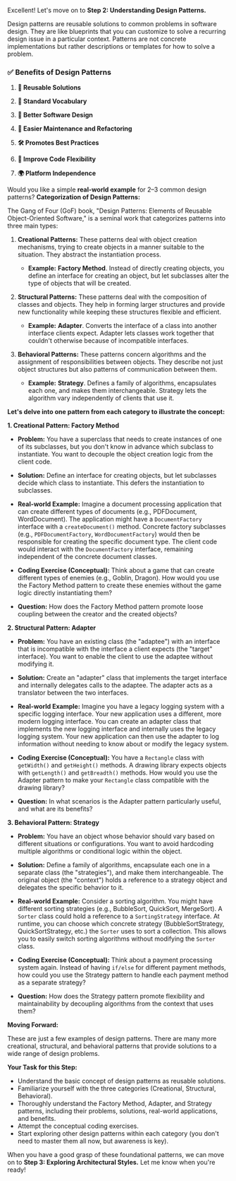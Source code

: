 Excellent! Let's move on to **Step 2: Understanding Design Patterns.**

Design patterns are reusable solutions to common problems in software design. They are like blueprints that you can customize to solve a recurring design issue in a particular context. Patterns are not concrete implementations but rather descriptions or templates for how to solve a problem.

### ✅ **Benefits of Design Patterns**

1. **🧠 Reusable Solutions**

2. **🧩 Standard Vocabulary**

3. **📐 Better Software Design**

4. **🔧 Easier Maintenance and Refactoring**

5. **🛠️ Promotes Best Practices**

6. **🔄 Improve Code Flexibility**

7. **🌍 Platform Independence**



Would you like a simple **real-world example** for 2–3 common design patterns?
**Categorization of Design Patterns:**

The Gang of Four (GoF) book, "Design Patterns: Elements of Reusable Object-Oriented Software," is a seminal work that categorizes patterns into three main types:

1.  **Creational Patterns:** These patterns deal with object creation mechanisms, trying to create objects in a manner suitable to the situation. They abstract the instantiation process.

    * **Example:** **Factory Method**. Instead of directly creating objects, you define an interface for creating an object, but let subclasses alter the type of objects that will be created.

2.  **Structural Patterns:** These patterns deal with the composition of classes and objects. They help in forming larger structures and provide new functionality while keeping these structures flexible and efficient.

    * **Example:** **Adapter**. Converts the interface of a class into another interface clients expect. Adapter lets classes work together that couldn't otherwise because of incompatible interfaces.

3.  **Behavioral Patterns:** These patterns concern algorithms and the assignment of responsibilities between objects. They describe not just object structures but also patterns of communication between them.

    * **Example:** **Strategy**. Defines a family of algorithms, encapsulates each one, and makes them interchangeable. Strategy lets the algorithm vary independently of clients that use it.

**Let's delve into one pattern from each category to illustrate the concept:**

**1. Creational Pattern: Factory Method**

* **Problem:** You have a superclass that needs to create instances of one of its subclasses, but you don't know in advance which subclass to instantiate. You want to decouple the object creation logic from the client code.

* **Solution:** Define an interface for creating objects, but let subclasses decide which class to instantiate. This defers the instantiation to subclasses.

* **Real-world Example:** Imagine a document processing application that can create different types of documents (e.g., PDFDocument, WordDocument). The application might have a `DocumentFactory` interface with a `createDocument()` method. Concrete factory subclasses (e.g., `PDFDocumentFactory`, `WordDocumentFactory`) would then be responsible for creating the specific document type. The client code would interact with the `DocumentFactory` interface, remaining independent of the concrete document classes.

* **Coding Exercise (Conceptual):** Think about a game that can create different types of enemies (e.g., Goblin, Dragon). How would you use the Factory Method pattern to create these enemies without the game logic directly instantiating them?

* **Question:** How does the Factory Method pattern promote loose coupling between the creator and the created objects?

**2. Structural Pattern: Adapter**

* **Problem:** You have an existing class (the "adaptee") with an interface that is incompatible with the interface a client expects (the "target" interface). You want to enable the client to use the adaptee without modifying it.

* **Solution:** Create an "adapter" class that implements the target interface and internally delegates calls to the adaptee. The adapter acts as a translator between the two interfaces.

* **Real-world Example:** Imagine you have a legacy logging system with a specific logging interface. Your new application uses a different, more modern logging interface. You can create an adapter class that implements the new logging interface and internally uses the legacy logging system. Your new application can then use the adapter to log information without needing to know about or modify the legacy system.

* **Coding Exercise (Conceptual):** You have a `Rectangle` class with `getWidth()` and `getHeight()` methods. A drawing library expects objects with `getLength()` and `getBreadth()` methods. How would you use the Adapter pattern to make your `Rectangle` class compatible with the drawing library?

* **Question:** In what scenarios is the Adapter pattern particularly useful, and what are its benefits?

**3. Behavioral Pattern: Strategy**

* **Problem:** You have an object whose behavior should vary based on different situations or configurations. You want to avoid hardcoding multiple algorithms or conditional logic within the object.

* **Solution:** Define a family of algorithms, encapsulate each one in a separate class (the "strategies"), and make them interchangeable. The original object (the "context") holds a reference to a strategy object and delegates the specific behavior to it.

* **Real-world Example:** Consider a sorting algorithm. You might have different sorting strategies (e.g., BubbleSort, QuickSort, MergeSort). A `Sorter` class could hold a reference to a `SortingStrategy` interface. At runtime, you can choose which concrete strategy (BubbleSortStrategy, QuickSortStrategy, etc.) the `Sorter` uses to sort a collection. This allows you to easily switch sorting algorithms without modifying the `Sorter` class.

* **Coding Exercise (Conceptual):** Think about a payment processing system again. Instead of having `if/else` for different payment methods, how could you use the Strategy pattern to handle each payment method as a separate strategy?

* **Question:** How does the Strategy pattern promote flexibility and maintainability by decoupling algorithms from the context that uses them?

**Moving Forward:**

These are just a few examples of design patterns. There are many more creational, structural, and behavioral patterns that provide solutions to a wide range of design problems.

**Your Task for this Step:**

* Understand the basic concept of design patterns as reusable solutions.
* Familiarize yourself with the three categories (Creational, Structural, Behavioral).
* Thoroughly understand the Factory Method, Adapter, and Strategy patterns, including their problems, solutions, real-world applications, and benefits.
* Attempt the conceptual coding exercises.
* Start exploring other design patterns within each category (you don't need to master them all now, but awareness is key).

When you have a good grasp of these foundational patterns, we can move on to **Step 3: Exploring Architectural Styles.** Let me know when you're ready!
